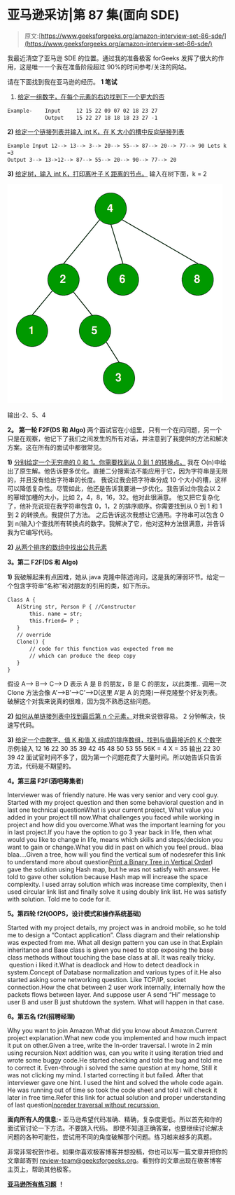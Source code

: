 # 亚马逊采访|第 87 集(面向 SDE)

> 原文:[https://www.geeksforgeeks.org/amazon-interview-set-86-sde/](https://www.geeksforgeeks.org/amazon-interview-set-86-sde/)

我最近清空了亚马逊 SDE 的位置。通过我的准备极客 forGeeks 发挥了很大的作用，这是唯一一个我在准备阶段超过 90%的时间参考/关注的网站。

请在下面找到我在亚马逊的经历。
**1 笔试**
1) [给定一组数字，在每个元素的右边找到下一个更大的否](https://practice.geeksforgeeks.org/problems/next-larger-element/0)

```
Example-    Input     12 15 22 09 07 02 18 23 27
            Output    15 22 27 18 18 18 23 27 -1
```

**2)** [给定一个链接列表并输入 int K，在 K 大小的槽中反向链接列表](https://practice.geeksforgeeks.org/problems/reverse-a-linked-list-in-groups-of-given-size/1)

```
Example Input 12--> 13--> 3--> 20--> 55--> 87--> 20--> 77--> 90 Lets k =3
Output 3--> 13->12--> 87--> 55--> 20--> 90--> 77--> 20
```

**3)** [给定树，输入 int K，打印离叶子 K 距离的节点。](https://practice.geeksforgeeks.org/problems/node-at-distance/1)
输入在树下面，k = 2

![image](img/24001137a570821080ec209d1930a33e.png)

输出-2、5、4

**2。
第一轮 F2F(DS 和 Algo)** 两个面试官在小组里，只有一个在问问题，另一个只是在观察，他记下了我们之间发生的所有对话，并注意到了我提供的方法和解决方案。这在所有的面试中都很常见。

**1)** [分别给定一个无穷串的 0 和 1。你需要找到从 0 到 1 的转换点。](https://practice.geeksforgeeks.org/problems/find-transition-point/1)
我在 O(n)中给出了原生解。他告诉要多优化。直接二分搜索法不能应用于它，因为字符串是无限的，并且没有给出字符串的长度。
我说过我会把字符串分成 10 个大小的槽，这样可以降低复杂性。尽管如此，他还是告诉我要进一步优化。我告诉过你我会以 2 的幂增加槽的大小，比如 2，4，8，16，32。他对此很满意。
他又把它复杂化了，他补充说现在我字符串包含 0，1，2 的排序顺序。你需要找到从 0 到 1 和 1 到 2 的转换点。我提供了方法。
之后告诉这次我想让它通用。字符串可以包含 0 到 n(输入)个查找所有转换点的数字。我解决了它，他对这种方法很满意，并告诉我为它编写代码。

**2)** [从两个排序的数组中找出公共元素](https://practice.geeksforgeeks.org/problems/union-of-two-arrays/0)

**3。第二 F2F(DS 和 Algo)**

**1)** 我破解起来有点困难，她从 java 克隆中陈述询问，这是我的薄弱环节。给定一个包含字符串“名称”和对朋友的引用的类，如下所示。

```
Class A {
   A(String str, Person P { //Constructor
       this. name = str;
       this.friend= P ;
   }
   // override
   Clone() {
       // code for this function was expected from me
       // which can produce the deep copy
   }
}
```

假设 A–> B–> C–> D 表示 A 是 B 的朋友，B 是 C 的朋友，以此类推..
调用一次 Clone 方法会像
A’–>B’–>C’–>D(这里 A’是 A 的克隆)一样克隆整个好友列表。
破解这个对我来说真的很难，因为我不熟悉这些问题。

**2)** [如何从单链接列表中找到最后第 n 个元素，](https://practice.geeksforgeeks.org/problems/nth-node-from-end-of-linked-list/1)对我来说很容易。
2 分钟解决，快速写代码。

**3)** [给定一个由数字、值 K 和值 X 组成的排序数组，找到与值最接近的 K 个数字](https://practice.geeksforgeeks.org/problems/k-closest-elements/0)
示例:输入 12 16 22 30 35 39 42 45 48 50 53 55 56K = 4 X = 35
输出 22 30 39 42
面试官时间不多了，因为第一个问题花费了大量时间。所以她告诉只告诉方法，代码是不期望的。

**4。第三届 F2F(酒吧筹集者)**

Interviewer was of friendly nature. He was very senior and very cool guy. Started with my project question and then some behavioral question and in last one technical questionWhat is your current project, What value you added in your project till now.What challenges you faced while working in project and how did you overcome.What was the important learning for you in last project.If you have the option to go 3 year back in life, then what would you like to change in life, means which skills and steps/decision you want to gain or change.What you did in past on which you feel proud.. blaa blaa….Given a tree, how will you find the vertical sum of nodesrefer this link to understand more about question[Print a Binary Tree in Vertical Order](https://practice.geeksforgeeks.org/problems/print-a-binary-tree-in-vertical-order/1)I gave the solution using Hash map, but he was not satisfy with answer. He told to gave other solution because Hash map will increase the space complexity. I used array solution which was increase time complexity, then i used circular link list and finally solve it using doubly link list. He was satisfy with solution. Told me to code for it.

**5。第四轮 f2f(OOPS，设计模式和操作系统基础)**

Started with my project details, my project was in android mobile, so he told me to design a “Contact application”. Class diagram and their relationship was expected from me. What all design pattern you can use in that.Explain inheritance and Base class is given you need to stop exposing the base class methods without touching the base class at all. It was really tricky.    question i liked it.What is deadlock and How to detect deadlock in system.Concept of Database normalization and various types of it.He also started asking some networking question. Like TCP/IP, socket connection.How the chat between 2 user work internally, internally how the packets flows between layer. And suppose user A send “Hi” message to user B and user B just shutdown the system. What will happen in that case.

**6。第五名 f2f(招聘经理)**

Why you want to join Amazon.What did you know about Amazon.Current project explanation.What new code you implemented and how much impact it put on other.Given a tree, write the In-order traversal. I wrote in 2 min using recursion.Next addition was, can you write it using iteration tried and wrote some buggy code.He started checking and told the bug and told me to correct it. Even-through i solved the same question at my home, Still it was not clicking my mind. I started correcting it but failed. After that interviewer gave one hint. I used the hint and solved the whole code again. He was running out of time so took the code sheet and told i will check it later in free time.Refer this link for actual solution and proper understanding of last question[Inoreder traversal without recurssion ](https://practice.geeksforgeeks.org/problems/inorder-traversal/1) 

**面向所有人的信息:-**
亚马逊希望代码准确、精确，复杂度更低。所以首先和你的面试官讨论一下方法。不要跳入代码。
即使不知道正确答案，也要继续讨论解决问题的各种可能性，尝试用不同的角度破解那个问题。练习越来越多的真题。

非常非常祝贺作者。如果你喜欢极客博客并想投稿，你也可以写一篇文章并把你的文章邮寄到 review-team@geeksforgeeks.org。看到你的文章出现在极客博客主页上，帮助其他极客。

[**亚马逊所有练习题**](https://practice.geeksforgeeks.org/company/Amazon/) **！**